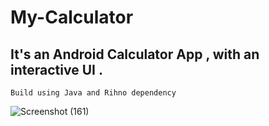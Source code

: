 # My-Calculator
## It's an Android Calculator App , with an interactive UI .
    Build using Java and Rihno dependency 
    
   ![Screenshot (161)](https://user-images.githubusercontent.com/68746461/118189610-a189fd80-b45f-11eb-95d9-8c42b9aefe13.png)

